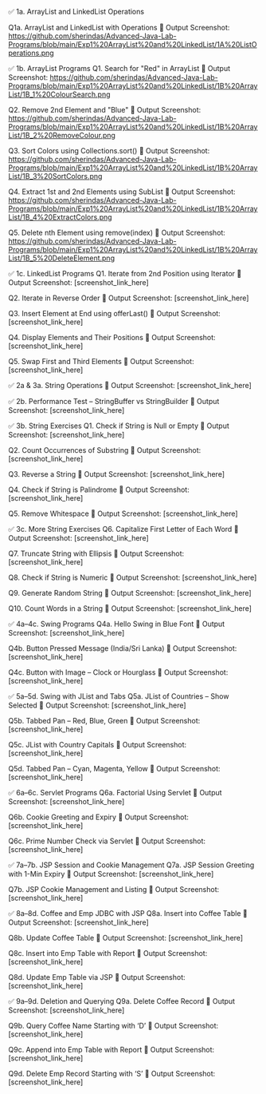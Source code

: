✅ 1a. ArrayList and LinkedList Operations

Q1a. ArrayList and LinkedList with Operations 
📸 Output Screenshot: https://github.com/sherindas/Advanced-Java-Lab-Programs/blob/main/Exp1%20ArrayList%20and%20LinkedList/1A%20ListOperations.png

✅ 1b. ArrayList Programs
Q1. Search for "Red" in ArrayList
📸 Output Screenshot: https://github.com/sherindas/Advanced-Java-Lab-Programs/blob/main/Exp1%20ArrayList%20and%20LinkedList/1B%20ArrayList/1B_1%20ColourSearch.png

Q2. Remove 2nd Element and "Blue"
📸 Output Screenshot: https://github.com/sherindas/Advanced-Java-Lab-Programs/blob/main/Exp1%20ArrayList%20and%20LinkedList/1B%20ArrayList/1B_2%20RemoveColour.png

Q3. Sort Colors using Collections.sort()
📸 Output Screenshot: https://github.com/sherindas/Advanced-Java-Lab-Programs/blob/main/Exp1%20ArrayList%20and%20LinkedList/1B%20ArrayList/1B_3%20SortColors.png

Q4. Extract 1st and 2nd Elements using SubList
📸 Output Screenshot: https://github.com/sherindas/Advanced-Java-Lab-Programs/blob/main/Exp1%20ArrayList%20and%20LinkedList/1B%20ArrayList/1B_4%20ExtractColors.png

Q5. Delete nth Element using remove(index)
📸 Output Screenshot: https://github.com/sherindas/Advanced-Java-Lab-Programs/blob/main/Exp1%20ArrayList%20and%20LinkedList/1B%20ArrayList/1B_5%20DeleteElement.png

✅ 1c. LinkedList Programs
Q1. Iterate from 2nd Position using Iterator
📸 Output Screenshot: [screenshot_link_here]

Q2. Iterate in Reverse Order
📸 Output Screenshot: [screenshot_link_here]

Q3. Insert Element at End using offerLast()
📸 Output Screenshot: [screenshot_link_here]

Q4. Display Elements and Their Positions
📸 Output Screenshot: [screenshot_link_here]

Q5. Swap First and Third Elements
📸 Output Screenshot: [screenshot_link_here]

✅ 2a & 3a. String Operations
📸 Output Screenshot: [screenshot_link_here]

✅ 2b. Performance Test – StringBuffer vs StringBuilder
📸 Output Screenshot: [screenshot_link_here]

✅ 3b. String Exercises
Q1. Check if String is Null or Empty
📸 Output Screenshot: [screenshot_link_here]

Q2. Count Occurrences of Substring
📸 Output Screenshot: [screenshot_link_here]

Q3. Reverse a String
📸 Output Screenshot: [screenshot_link_here]

Q4. Check if String is Palindrome
📸 Output Screenshot: [screenshot_link_here]

Q5. Remove Whitespace
📸 Output Screenshot: [screenshot_link_here]

✅ 3c. More String Exercises
Q6. Capitalize First Letter of Each Word
📸 Output Screenshot: [screenshot_link_here]

Q7. Truncate String with Ellipsis
📸 Output Screenshot: [screenshot_link_here]

Q8. Check if String is Numeric
📸 Output Screenshot: [screenshot_link_here]

Q9. Generate Random String
📸 Output Screenshot: [screenshot_link_here]

Q10. Count Words in a String
📸 Output Screenshot: [screenshot_link_here]

✅ 4a–4c. Swing Programs
Q4a. Hello Swing in Blue Font
📸 Output Screenshot: [screenshot_link_here]

Q4b. Button Pressed Message (India/Sri Lanka)
📸 Output Screenshot: [screenshot_link_here]

Q4c. Button with Image – Clock or Hourglass
📸 Output Screenshot: [screenshot_link_here]

✅ 5a–5d. Swing with JList and Tabs
Q5a. JList of Countries – Show Selected
📸 Output Screenshot: [screenshot_link_here]

Q5b. Tabbed Pan – Red, Blue, Green
📸 Output Screenshot: [screenshot_link_here]

Q5c. JList with Country Capitals
📸 Output Screenshot: [screenshot_link_here]

Q5d. Tabbed Pan – Cyan, Magenta, Yellow
📸 Output Screenshot: [screenshot_link_here]

✅ 6a–6c. Servlet Programs
Q6a. Factorial Using Servlet
📸 Output Screenshot: [screenshot_link_here]

Q6b. Cookie Greeting and Expiry
📸 Output Screenshot: [screenshot_link_here]

Q6c. Prime Number Check via Servlet
📸 Output Screenshot: [screenshot_link_here]

✅ 7a–7b. JSP Session and Cookie Management
Q7a. JSP Session Greeting with 1-Min Expiry
📸 Output Screenshot: [screenshot_link_here]

Q7b. JSP Cookie Management and Listing
📸 Output Screenshot: [screenshot_link_here]

✅ 8a–8d. Coffee and Emp JDBC with JSP
Q8a. Insert into Coffee Table
📸 Output Screenshot: [screenshot_link_here]

Q8b. Update Coffee Table
📸 Output Screenshot: [screenshot_link_here]

Q8c. Insert into Emp Table with Report
📸 Output Screenshot: [screenshot_link_here]

Q8d. Update Emp Table via JSP
📸 Output Screenshot: [screenshot_link_here]

✅ 9a–9d. Deletion and Querying
Q9a. Delete Coffee Record
📸 Output Screenshot: [screenshot_link_here]

Q9b. Query Coffee Name Starting with ‘D’
📸 Output Screenshot: [screenshot_link_here]

Q9c. Append into Emp Table with Report
📸 Output Screenshot: [screenshot_link_here]

Q9d. Delete Emp Record Starting with ‘S’
📸 Output Screenshot: [screenshot_link_here]
